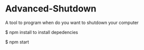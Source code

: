 # Advanced-Shutdown

A tool to program when do you want to shutdown your computer

$ npm install to install depedencies

$ npm start
